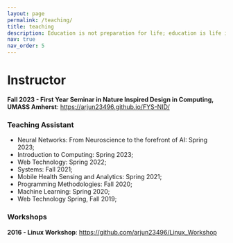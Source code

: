 ```yaml
---
layout: page
permalink: /teaching/
title: teaching
description: Education is not preparation for life; education is life itself - John Dewey.
nav: true
nav_order: 5
---
```


# Instructor

**Fall 2023 - First Year Seminar in Nature Inspired Design in Computing, UMASS Amherst**: <a href="https://arjun23496.github.io/FYS-NID/">https://arjun23496.github.io/FYS-NID/</a>


### Teaching Assistant

- Neural Networks: From Neuroscience to the forefront of AI: Spring 2023; 
- Introduction to Computing: Spring 2023; 
- Web Technology: Spring 2022; 
- Systems: Fall 2021; 
- Mobile Health Sensing and Analytics: Spring 2021; 
- Programming Methodologies: Fall 2020;
- Machine Learning: Spring 2020; 
- Web Technology Spring, Fall 2019;

### Workshops

**2016 - Linux Workshop**: <a href="https://github.com/arjun23496/Linux_Workshop">https://github.com/arjun23496/Linux_Workshop</a>
